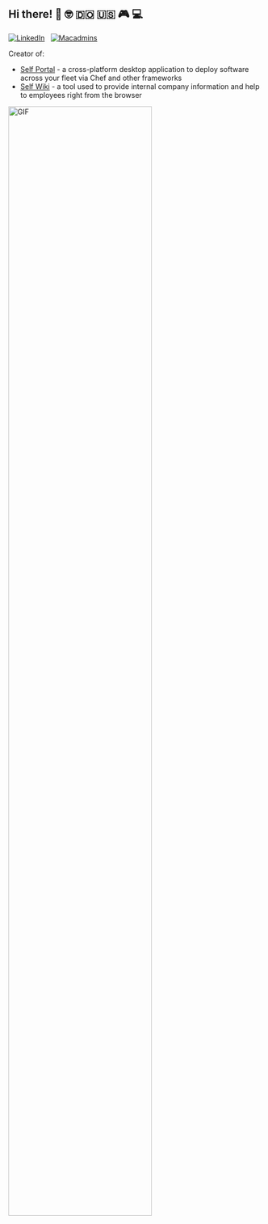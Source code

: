 
## Hi there! 👋 :nerd_face: :dominican_republic: :us: :video_game: :computer:

[![LinkedIn](https://img.shields.io/badge/-Linkedin-0077B5?style=for-the-badge&logo=linkedin&logoColor=white)](https://www.linkedin.com/in/amadotejada)
&nbsp;&nbsp;[![Macadmins](https://img.shields.io/badge/Macadmins-4A154B?style=for-the-badge&logo=slack&logoColor=white)](https://macadmins.slack.com/channels/D0162KV3TLN)


Creator of:
- [Self Portal](https://github.com/amadotejada/self-portal) - a cross-platform desktop application to deploy software across your fleet via Chef and other frameworks
- [Self Wiki](https://github.com/amadotejada/self-wiki) - a tool used to provide internal company information and help to employees right from the browser
<!-- <br/> -->
<img alt="GIF" src="https://media.giphy.com/media/13HgwGsXF0aiGY/giphy.gif" width="75%" height="75%"/>

